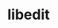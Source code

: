 ---
title: "libedit"
layout: cache
categories: [package, develop]
meta: {"versions": ["3.1-20210216"], "compilers": ["gcc@=11.1.0", "gcc@=11.3.0", "gcc@=12.1.0", "gcc@=7.3.1", "gcc@=7.5.0", "gcc@=8.4.0", "oneapi@=2023.2.0"], "oss": ["amzn2", "ubuntu18.04", "ubuntu20.04", "ubuntu22.04"], "platforms": ["linux"], "targets": ["ivybridge", "x86_64", "x86_64_v3"], "stacks": ["data-vis-sdk", "e4s", "e4s-oneapi", "ml-linux-x86_64-cpu", "ml-linux-x86_64-cuda", "ml-linux-x86_64-rocm", "root", "tutorial"], "num_specs": 11, "num_specs_by_stack": {"root": 11, "tutorial": 8, "e4s-oneapi": 1, "data-vis-sdk": 1, "e4s": 1, "ml-linux-x86_64-cuda": 1, "ml-linux-x86_64-cpu": 1, "ml-linux-x86_64-rocm": 1}}
spec_details: [{"hash": "42conqrkkqnnpp4367472od3y7ec3nb3", "compiler": "gcc@=7.3.1", "versions": ["3.1-20210216"], "os": "amzn2", "platform": "linux", "target": "ivybridge", "variants": ["build_system=autotools"], "stacks": ["root"], "size": "-", "tarball": "https://binaries.spack.io/develop/build_cache/linux-amzn2-ivybridge/gcc-7.3.1/libedit-3.1-20210216/linux-amzn2-ivybridge-gcc-7.3.1-libedit-3.1-20210216-42conqrkkqnnpp4367472od3y7ec3nb3.spack"}, {"hash": "3dxzkkhfygfvpyut2rgcg5oask2v5v5g", "compiler": "gcc@=8.4.0", "versions": ["3.1-20210216"], "os": "ubuntu18.04", "platform": "linux", "target": "x86_64", "variants": [], "stacks": ["root", "tutorial"], "size": "-", "tarball": "https://binaries.spack.io/develop/build_cache/linux-ubuntu18.04-x86_64/gcc-8.4.0/libedit-3.1-20210216/linux-ubuntu18.04-x86_64-gcc-8.4.0-libedit-3.1-20210216-3dxzkkhfygfvpyut2rgcg5oask2v5v5g.spack"}, {"hash": "ftfruvgo2kcaoegau5tcuoc4rxy4yjil", "compiler": "gcc@=8.4.0", "versions": ["3.1-20210216"], "os": "ubuntu18.04", "platform": "linux", "target": "x86_64", "variants": [], "stacks": ["root", "tutorial"], "size": "-", "tarball": "https://binaries.spack.io/develop/build_cache/linux-ubuntu18.04-x86_64/gcc-8.4.0/libedit-3.1-20210216/linux-ubuntu18.04-x86_64-gcc-8.4.0-libedit-3.1-20210216-ftfruvgo2kcaoegau5tcuoc4rxy4yjil.spack"}, {"hash": "4np6asbsl5rxxzjq54xmtmvj6vpnbq6q", "compiler": "gcc@=8.4.0", "versions": ["3.1-20210216"], "os": "ubuntu18.04", "platform": "linux", "target": "x86_64", "variants": [], "stacks": ["root", "tutorial"], "size": "-", "tarball": "https://binaries.spack.io/develop/build_cache/linux-ubuntu18.04-x86_64/gcc-8.4.0/libedit-3.1-20210216/linux-ubuntu18.04-x86_64-gcc-8.4.0-libedit-3.1-20210216-4np6asbsl5rxxzjq54xmtmvj6vpnbq6q.spack"}, {"hash": "riidlo4ub3blb4tpvmhaely7j4e6poju", "compiler": "gcc@=8.4.0", "versions": ["3.1-20210216"], "os": "ubuntu18.04", "platform": "linux", "target": "x86_64", "variants": [], "stacks": ["root", "tutorial"], "size": "-", "tarball": "https://binaries.spack.io/develop/build_cache/linux-ubuntu18.04-x86_64/gcc-8.4.0/libedit-3.1-20210216/linux-ubuntu18.04-x86_64-gcc-8.4.0-libedit-3.1-20210216-riidlo4ub3blb4tpvmhaely7j4e6poju.spack"}, {"hash": "b5qq5a455qguzbj6dz352sg33jzoauyu", "compiler": "gcc@=7.5.0", "versions": ["3.1-20210216"], "os": "ubuntu18.04", "platform": "linux", "target": "x86_64_v3", "variants": ["build_system=autotools"], "stacks": ["root", "tutorial"], "size": "-", "tarball": "https://binaries.spack.io/develop/build_cache/linux-ubuntu18.04-x86_64_v3/gcc-7.5.0/libedit-3.1-20210216/linux-ubuntu18.04-x86_64_v3-gcc-7.5.0-libedit-3.1-20210216-b5qq5a455qguzbj6dz352sg33jzoauyu.spack"}, {"hash": "gq4kwvcplclfybr4shp6ksu57vpx7k7c", "compiler": "gcc@=8.4.0", "versions": ["3.1-20210216"], "os": "ubuntu18.04", "platform": "linux", "target": "x86_64_v3", "variants": ["build_system=autotools"], "stacks": ["root", "tutorial"], "size": "-", "tarball": "https://binaries.spack.io/develop/build_cache/linux-ubuntu18.04-x86_64_v3/gcc-8.4.0/libedit-3.1-20210216/linux-ubuntu18.04-x86_64_v3-gcc-8.4.0-libedit-3.1-20210216-gq4kwvcplclfybr4shp6ksu57vpx7k7c.spack"}, {"hash": "vm7s2vroals3lbrrserwdpn7vlvx2lwq", "compiler": "oneapi@=2023.2.0", "versions": ["3.1-20210216"], "os": "ubuntu20.04", "platform": "linux", "target": "x86_64", "variants": ["build_system=autotools"], "stacks": ["e4s-oneapi", "root"], "size": "-", "tarball": "https://binaries.spack.io/develop/build_cache/linux-ubuntu20.04-x86_64/oneapi-2023.2.0/libedit-3.1-20210216/linux-ubuntu20.04-x86_64-oneapi-2023.2.0-libedit-3.1-20210216-vm7s2vroals3lbrrserwdpn7vlvx2lwq.spack"}, {"hash": "xqffz7prvwuxepxpma6gxlnsulp66fdp", "compiler": "gcc@=11.1.0", "versions": ["3.1-20210216"], "os": "ubuntu20.04", "platform": "linux", "target": "x86_64_v3", "variants": ["build_system=autotools"], "stacks": ["data-vis-sdk", "root", "e4s"], "size": "-", "tarball": "https://binaries.spack.io/develop/build_cache/linux-ubuntu20.04-x86_64_v3/gcc-11.1.0/libedit-3.1-20210216/linux-ubuntu20.04-x86_64_v3-gcc-11.1.0-libedit-3.1-20210216-xqffz7prvwuxepxpma6gxlnsulp66fdp.spack"}, {"hash": "jdkfzolvp7stjandtvokjf4avy24gare", "compiler": "gcc@=11.3.0", "versions": ["3.1-20210216"], "os": "ubuntu22.04", "platform": "linux", "target": "x86_64_v3", "variants": ["build_system=autotools"], "stacks": ["ml-linux-x86_64-cuda", "ml-linux-x86_64-cpu", "root", "tutorial", "ml-linux-x86_64-rocm"], "size": "-", "tarball": "https://binaries.spack.io/develop/build_cache/linux-ubuntu22.04-x86_64_v3/gcc-11.3.0/libedit-3.1-20210216/linux-ubuntu22.04-x86_64_v3-gcc-11.3.0-libedit-3.1-20210216-jdkfzolvp7stjandtvokjf4avy24gare.spack"}, {"hash": "v3n6z4fgmpgh23ib4mubeotv55vlbbdg", "compiler": "gcc@=12.1.0", "versions": ["3.1-20210216"], "os": "ubuntu22.04", "platform": "linux", "target": "x86_64_v3", "variants": ["build_system=autotools"], "stacks": ["root", "tutorial"], "size": "-", "tarball": "https://binaries.spack.io/develop/build_cache/linux-ubuntu22.04-x86_64_v3/gcc-12.1.0/libedit-3.1-20210216/linux-ubuntu22.04-x86_64_v3-gcc-12.1.0-libedit-3.1-20210216-v3n6z4fgmpgh23ib4mubeotv55vlbbdg.spack"}]
---